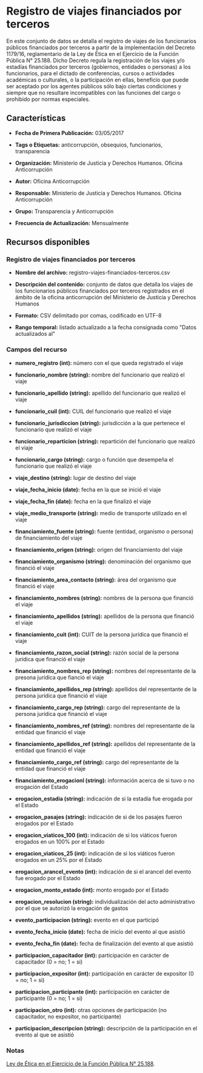 Registro de viajes financiados por terceros
=============================================

En este conjunto de datos se detalla el registro de viajes de los funcionarios públicos financiados por terceros a partir de la implementación del Decreto 1179/16, reglamentario de la Ley de Ética en el Ejercicio de la Función Pública N° 25.188. 
Dicho Decreto regula la registración de los viajes y/o estadías financiados por terceros (gobiernos, entidades o personas) a los funcionarios, para el dictado de conferencias, cursos o actividades académicas o culturales, o la participación en ellas,  beneficio que puede ser aceptado por los agentes públicos sólo bajo ciertas condiciones y siempre que no resultare incompatibles con las funciones del cargo o prohibido por normas especiales.

Características
---------------
-   **Fecha de Primera Publicación:** 03/05/2017

-   **Tags o Etiquetas:** anticorrupción, obsequios, funcionarios, transparencia

-   **Organización:** Ministerio de Justicia y Derechos Humanos. Oficina Anticorrupción

-   **Autor:** Oficina Anticorrupción

-   **Responsable:** Ministerio de Justicia y Derechos Humanos. Oficina Anticorrupción

-   **Grupo:** Transparencia y Anticorrupción

-   **Frecuencia de Actualización:** Mensualmente

Recursos disponibles
--------------------

### Registro de viajes financiados por terceros

-   **Nombre del archivo:** registro-viajes-financiados-terceros.csv

-   **Descripción del contenido:** conjunto de datos que detalla los viajes de los funcionarios públicos financiados por terceros registrados en el ámbito de la oficina anticorrupción del Ministerio de Justicia y Derechos Humanos

-   **Formato:** CSV delimitado por comas, codificado en UTF-8

-   **Rango temporal:** listado actualizado a la fecha consignada como "Datos actualizados al"

### Campos del recurso

-   **numero_registro (int):** número con el que queda registrado el viaje

-   **funcionario_nombre (string):** nombre del funcionario que realizó el viaje

-   **funcionario_apellido (string):** apellido del funcionario que realizó el viaje

-   **funcionario_cuil (int):** CUIL del funcionario que realizó el viaje

-   **funcionario_jurisdiccion (string):** jurisdicción a la que pertenece el funcionario que realizó el viaje

-   **funcionario_reparticion (string):** repartición del funcionario que realizó el viaje

-   **funcionario_cargo (string):** cargo o función que desempeña el funcionario que realizó el viaje

-   **viaje_destino (string):** lugar de destino del viaje

-   **viaje_fecha_inicio (date):** fecha en la que se inició el viaje

-   **viaje_fecha_fin (date):** fecha en la que finalizó el viaje

-   **viaje_medio_transporte (string):** medio de transporte utilizado en el viaje

-   **financiamiento_fuente (string):** fuente (entidad, organismo o persona) de financiamiento del viaje

-   **financiamiento_origen (string):** origen del financiamiento del viaje

-   **financiamiento_organismo (string):** denominación del organismo que financió el viaje

-   **financiamiento_area_contacto (string):** área del organismo que financió el viaje

-   **financiamiento_nombres (string):** nombres de la persona que financió el viaje

-   **financiamiento_apellidos (string):** apellidos de la persona que financió el viaje

-   **financiamiento_cuit (int):** CUIT de la persona jurídica que financió el viaje

-   **financiamiento_razon_social (string):** razón social de la persona jurídica que financió el viaje

-   **financiamiento_nombres_rep (string):** nombres del representante de la presona jurídica que fianció el viaje

-   **financiamiento_apellidos_rep (string):** apellidos del representante de la persona jurídica que financió el viaje

-   **financiamiento_cargo_rep (string):** cargo del representante de la persona jurídica que financió el viaje

-   **financiamiento_nombres_ref (string):** nombres del representante de la entidad que financió el viaje

-   **financiamiento_apellidos_ref (string):** apellidos del representante de la entidad que financió el viaje

-   **financiamiento_cargo_ref (string):** cargo del representante de la entidad que financió el viaje

-   **financiamiento_erogacionl (string):** información acerca de si tuvo o no erogación del Estado

-   **erogacion_estadia (string):** indicación de si la estadía fue erogada por el Estado

-   **erogacion_pasajes (string):** indicación de si de los pasajes fueron erogados por el Estado

-   **erogacion_viaticos_100 (int):** indicación de si los viáticos fueron erogados en un 100% por el Estado

-   **erogacion_viaticos_25 (int):** indicación de si los viáticos fueron erogados en un 25% por el Estado

-   **erogacion_arancel_evento (int):** indicación de si el arancel del evento fue erogado por el Estado

-   **erogacion_monto_estado (int):** monto erogado por el Estado

-   **erogacion_resolucion (string):** individualización del acto administrativo por el que se autorizó la erogación de gastos

-   **evento_participacion (string):** evento en el que participó

-   **evento_fecha_inicio (date):** fecha de inicio del evento al que asistió

-   **evento_fecha_fin (date):** fecha de finalización del evento al que asistió

-   **participacion_capacitador (int):** participación en carácter de capacitador (0 = no; 1 = si)

-   **participacion_expositor (int):** participación en carácter de expositor (0 = no; 1 = si)

-   **participacion_participante (int):** participación en carácter de participante (0 = no; 1 = si)

-   **participacion_otro (int):** otras opciones de participación (no capacitador, no expositor, no participante)

-   **participacion_descripcion (string):** descripción de la participación en el evento al que se asistió 


### Notas

[Ley de Ética en el Ejercicio de la Función Pública N° 25.188](http://www.saij.gob.ar/1179-nacional-reglamentacion-articulo-18-regimen-obsequios-funcionarios-publicos-ley-etica-ejercicio-funcion-publica-25188-dn20160001179-2016-11-18/123456789-0abc-971-1000-6102soterced?q=%28numero-norma%3A1179%20%29%20AND%20titulo%3A%20R%E9gimen%20AND%20titulo%3A%20Obsequios%20AND%20titulo%3A%20Funcionarios%20AND%20titulo%3A%20P%FAblicos&o=0&f=Total%7CTipo%20de%20Documento/Legislaci%F3n/Decreto%7CFecha%7COrganismo%7CPublicaci%F3n%7CTema%7CEstado%20de%20Vigencia%7CAutor%7CJurisdicci%F3n/Nacional&t=2#CT001).
